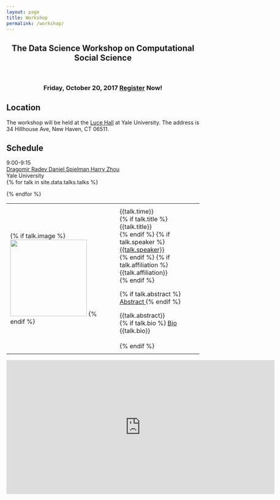 ```yaml
---
layout: page
title: Workshop
permalink: /workshop/
---
```


 <header class="post-header">
    <h2 class="post-title">The Data Science Workshop on Computational Social Science</h2>
  </header> 


<h3 align="center">Friday, October 20, 2017 <a href="https://docs.google.com/forms/d/e/1FAIpQLSdXxc3x7TMrKzJq_2Ufc5mMpyiLBjd8JHLJayRFtHSdE2twSA/viewform">Register</a> Now!</h3>

## Location

The workshop will be held at the [Luce Hall](http://conferencesandevents.yale.edu/campus/venues/luce-hall) at Yale University. The address is 34 Hillhouse Ave, New Haven, CT 06511.

## Schedule

<td style="padding:10px">
</td><td style="padding:10px">
9:00-9:15<br>
<a class="paper" href="http://www.cs.yale.edu/homes/radev/">
Dragomir Radev </a>
<a class="paper" href="http://cs-www.cs.yale.edu/homes/spielman/">
Daniel Spielman </a>
<a class="paper" href="http://www.stat.yale.edu/~hz68/">
Harry Zhou </a> <br>
Yale University <br>
</td>


<table>
{% for talk in site.data.talks.talks %}


  <tr><td style="padding:10px">
{% if talk.image %}<img width="200px" src="{{talk.image}}"> {% endif %}
</td><td style="padding:10px">
{{talk.time}}
<br>
{% if talk.title %}
{{talk.title}}
<br> {% endif %}
{% if talk.speaker %}
<a class="paper" href="{{talk.url}}">
{{talk.speaker}}</a><br> {% endif %}
{% if talk.affiliation %}
{{talk.affiliation}} <br> {% endif %}


{% if talk.abstract %}
<a class="btn btn-labeled btn-primary" href="{{talk.collapse1}}" data-toggle="collapse"> Abstract </a> {% endif %} 
<div style="max-width:400px" id="{{talk.collapse2}}" class="collapse">
{{talk.abstract}}
</div>
{% if talk.bio %}
<a class="btn btn-labeled btn-primary" href="{{talk.collapse3}}" data-toggle="collapse"> Bio </a> 
<div style="max-width:400px" id="{{talk.collapse4}}" class="collapse">
{{talk.bio}}
</div>
<br> {% endif %}

</td></tr>

{% endfor %}
</table>

<iframe width="700" height="350" frameborder="0" scrolling="no" marginheight="0" marginwidth="0" src="https://www.google.com/maps/embed/v1/place?q=place_id:ChIJTxEsvLfZ54kRSmWXc78lmh0&key=AIzaSyC9I1jdJUkkDqPm8OXQlzPQcsVLM5juJkg" allowfullscreen></iframe>
